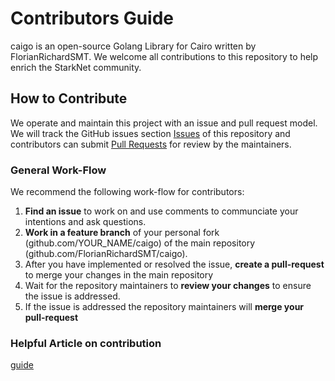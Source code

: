 # Contributors Guide

caigo is an open-source Golang Library for Cairo written by FlorianRichardSMT.
We welcome all contributions to this repository to help enrich the StarkNet community.

## How to Contribute

We operate and maintain this project with an issue and pull request model. We will track
the GitHub issues section [Issues](https://github.com/FlorianRichardSMT/caigo/issues) of this repository
and contributors can submit [Pull
Requests](https://github.com/FlorianRichardSMT/caigo/pulls) for review by the maintainers.

### General Work-Flow

 We recommend the following work-flow for contributors:

 1. **Find an issue** to work on and use comments to communciate your intentions and ask questions.
 2. **Work in a feature branch** of your personal fork (github.com/YOUR_NAME/caigo) of the main repository (github.com/FlorianRichardSMT/caigo).
 3. After you have implemented or resolved the issue, **create a pull-request** to merge your changes in the main repository
 4. Wait for the repository maintainers to **review your changes** to ensure the issue is addressed.
 5. If the issue is addressed the repository maintainers will **merge your pull-request**

### Helpful Article on contribution

[guide](https://akrabat.com/the-beginners-guide-to-contributing-to-a-github-project/)

